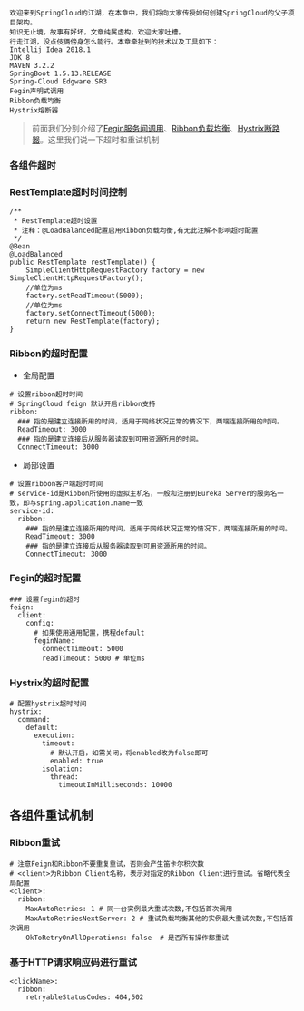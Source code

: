     欢迎来到SpringCloud的江湖，在本章中，我们将向大家传授如何创建SpringCloud的父子项目架构。
    知识无止境，故事有好坏，文章纯属虚构，欢迎大家吐槽。
    行走江湖，没点伎俩傍身怎么能行。本章牵扯到的技术以及工具如下：
    Intellij Idea 2018.1
    JDK 8
    MAVEN 3.2.2
    SpringBoot 1.5.13.RELEASE
    Spring-Cloud Edgware.SR3
    Fegin声明式调用
    Ribbon负载均衡
    Hystrix熔断器
    
> 前面我们分别介绍了[Fegin服务间调用](https://blog.csdn.net/qq_34988304/article/details/103984893)、[Ribbon负载均衡](https://blog.csdn.net/qq_34988304/article/details/104014277)、[Hystrix断路器](https://blog.csdn.net/qq_34988304/article/details/104033842)。这里我们说一下超时和重试机制

### 各组件超时
### RestTemplate超时时间控制
~~~
/**
 * RestTemplate超时设置
 * 注释：@LoadBalanced配置启用Ribbon负载均衡,有无此注解不影响超时配置
 */
@Bean
@LoadBalanced
public RestTemplate restTemplate() {
    SimpleClientHttpRequestFactory factory = new SimpleClientHttpRequestFactory();
    //单位为ms
    factory.setReadTimeout(5000);
    //单位为ms
    factory.setConnectTimeout(5000);
    return new RestTemplate(factory);
}
~~~

### Ribbon的超时配置
* 全局配置
~~~
# 设置ribbon超时时间
# SpringCloud feign 默认开启ribbon支持
ribbon:
  ### 指的是建立连接所用的时间，适用于网络状况正常的情况下，两端连接所用的时间。
  ReadTimeout: 3000
  ### 指的是建立连接后从服务器读取到可用资源所用的时间。
  ConnectTimeout: 3000
~~~

* 局部设置
~~~
# 设置ribbon客户端超时时间
# service-id是Ribbon所使用的虚拟主机名，一般和注册到Eureka Server的服务名一致，即与spring.application.name一致
service-id:
  ribbon:
    ### 指的是建立连接所用的时间，适用于网络状况正常的情况下，两端连接所用的时间。
    ReadTimeout: 3000
    ### 指的是建立连接后从服务器读取到可用资源所用的时间。
    ConnectTimeout: 3000
~~~

### Fegin的超时配置
~~~
### 设置fegin的超时
feign:
  client:
    config:
      # 如果使用通用配置，携程default
      feginName:
        connectTimeout: 5000
        readTimeout: 5000 # 单位ms
~~~

### Hystrix的超时配置
~~~
# 配置hystrix超时时间
hystrix:
  command:
    default:
      execution:
        timeout:
          # 默认开启，如需关闭，将enabled改为false即可
          enabled: true
        isolation:
          thread:
            timeoutInMilliseconds: 10000
~~~

## 各组件重试机制
### Ribbon重试
~~~
# 注意Feign和Ribbon不要重复重试，否则会产生笛卡尔积次数
# <client>为Ribbon Client名称，表示对指定的Ribbon Client进行重试。省略代表全局配置
<client>:
  ribbon:
    MaxAutoRetries: 1 # 同一台实例最大重试次数,不包括首次调用
    MaxAutoRetriesNextServer: 2 # 重试负载均衡其他的实例最大重试次数,不包括首次调用
    OkToRetryOnAllOperations: false  # 是否所有操作都重试
~~~

### 基于HTTP请求响应码进行重试
~~~
<clickName>:
  ribbon:
    retryableStatusCodes: 404,502
~~~


